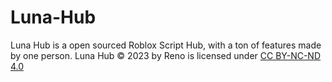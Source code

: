 # Luna-Hub
Luna Hub is a open sourced Roblox Script Hub, with a ton of features made by one person.
Luna Hub © 2023 by Reno is licensed under [CC BY-NC-ND 4.0](https://creativecommons.org/licenses/by-nc-nd/4.0/?ref=chooser-v1)
